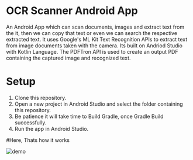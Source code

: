 # OCR Scanner Android App
An Android App which can scan documents, images and extract text from the it, then we can copy that text or even we can search the respective extracted text. It uses Google's ML Kit Text Recognition APIs to extract text from image documents taken with the camera. Its built on Andriod Studio with Kotlin Language. The PDFTron API is used to create an output PDF containing the captured image and recognized text.

# Setup
1. Clone this repository.
2. Open a new project in Android Studio and select the folder containing this repository.
3. Be patience it will take time to Build Gradle, once Gradle Build successfully. 
4. Run the app in Android Studio.

#Here, Thats how it works


![demo](https://user-images.githubusercontent.com/63675385/181689225-28173bb4-97d1-4d21-9dc7-16ab383d3fa6.gif)
